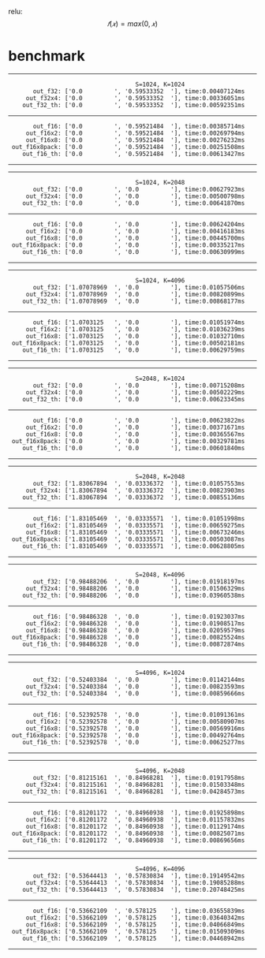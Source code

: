 relu:
$$𝑓(𝑥)=max⁡(0,𝑥)$$

# benchmark
-------------------------------------------------------------------------------------
                                        S=1024, K=1024
           out_f32: ['0.0         ', '0.59533352  '], time:0.00407124ms
         out_f32x4: ['0.0         ', '0.59533352  '], time:0.00336051ms
        out_f32_th: ['0.0         ', '0.59533352  '], time:0.00592351ms
-------------------------------------------------------------------------------------
           out_f16: ['0.0         ', '0.59521484  '], time:0.00385714ms
         out_f16x2: ['0.0         ', '0.59521484  '], time:0.00269794ms
         out_f16x8: ['0.0         ', '0.59521484  '], time:0.00276232ms
     out_f16x8pack: ['0.0         ', '0.59521484  '], time:0.00251508ms
        out_f16_th: ['0.0         ', '0.59521484  '], time:0.00613427ms
-------------------------------------------------------------------------------------
-------------------------------------------------------------------------------------
                                        S=1024, K=2048
           out_f32: ['0.0         ', '0.0         '], time:0.00627923ms
         out_f32x4: ['0.0         ', '0.0         '], time:0.00500798ms
        out_f32_th: ['0.0         ', '0.0         '], time:0.00641870ms
-------------------------------------------------------------------------------------
           out_f16: ['0.0         ', '0.0         '], time:0.00624204ms
         out_f16x2: ['0.0         ', '0.0         '], time:0.00416183ms
         out_f16x8: ['0.0         ', '0.0         '], time:0.00445700ms
     out_f16x8pack: ['0.0         ', '0.0         '], time:0.00335217ms
        out_f16_th: ['0.0         ', '0.0         '], time:0.00630999ms
-------------------------------------------------------------------------------------
-------------------------------------------------------------------------------------
                                        S=1024, K=4096
           out_f32: ['1.07078969  ', '0.0         '], time:0.01057506ms
         out_f32x4: ['1.07078969  ', '0.0         '], time:0.00820899ms
        out_f32_th: ['1.07078969  ', '0.0         '], time:0.00868177ms
-------------------------------------------------------------------------------------
           out_f16: ['1.0703125   ', '0.0         '], time:0.01051974ms
         out_f16x2: ['1.0703125   ', '0.0         '], time:0.01036239ms
         out_f16x8: ['1.0703125   ', '0.0         '], time:0.01032710ms
     out_f16x8pack: ['1.0703125   ', '0.0         '], time:0.00502181ms
        out_f16_th: ['1.0703125   ', '0.0         '], time:0.00629759ms
-------------------------------------------------------------------------------------
-------------------------------------------------------------------------------------
                                        S=2048, K=1024
           out_f32: ['0.0         ', '0.0         '], time:0.00715208ms
         out_f32x4: ['0.0         ', '0.0         '], time:0.00502229ms
        out_f32_th: ['0.0         ', '0.0         '], time:0.00623345ms
-------------------------------------------------------------------------------------
           out_f16: ['0.0         ', '0.0         '], time:0.00623822ms
         out_f16x2: ['0.0         ', '0.0         '], time:0.00371671ms
         out_f16x8: ['0.0         ', '0.0         '], time:0.00365567ms
     out_f16x8pack: ['0.0         ', '0.0         '], time:0.00329781ms
        out_f16_th: ['0.0         ', '0.0         '], time:0.00601840ms
-------------------------------------------------------------------------------------
-------------------------------------------------------------------------------------
                                        S=2048, K=2048
           out_f32: ['1.83067894  ', '0.03336372  '], time:0.01057553ms
         out_f32x4: ['1.83067894  ', '0.03336372  '], time:0.00823903ms
        out_f32_th: ['1.83067894  ', '0.03336372  '], time:0.00855136ms
-------------------------------------------------------------------------------------
           out_f16: ['1.83105469  ', '0.03335571  '], time:0.01051998ms
         out_f16x2: ['1.83105469  ', '0.03335571  '], time:0.00659275ms
         out_f16x8: ['1.83105469  ', '0.03335571  '], time:0.00673246ms
     out_f16x8pack: ['1.83105469  ', '0.03335571  '], time:0.00503087ms
        out_f16_th: ['1.83105469  ', '0.03335571  '], time:0.00628805ms
-------------------------------------------------------------------------------------
-------------------------------------------------------------------------------------
                                        S=2048, K=4096
           out_f32: ['0.98488206  ', '0.0         '], time:0.01918197ms
         out_f32x4: ['0.98488206  ', '0.0         '], time:0.01506329ms
        out_f32_th: ['0.98488206  ', '0.0         '], time:0.03960538ms
-------------------------------------------------------------------------------------
           out_f16: ['0.98486328  ', '0.0         '], time:0.01923037ms
         out_f16x2: ['0.98486328  ', '0.0         '], time:0.01908517ms
         out_f16x8: ['0.98486328  ', '0.0         '], time:0.02059579ms
     out_f16x8pack: ['0.98486328  ', '0.0         '], time:0.00825524ms
        out_f16_th: ['0.98486328  ', '0.0         '], time:0.00872874ms
-------------------------------------------------------------------------------------
-------------------------------------------------------------------------------------
                                        S=4096, K=1024
           out_f32: ['0.52403384  ', '0.0         '], time:0.01142144ms
         out_f32x4: ['0.52403384  ', '0.0         '], time:0.00823593ms
        out_f32_th: ['0.52403384  ', '0.0         '], time:0.00859666ms
-------------------------------------------------------------------------------------
           out_f16: ['0.52392578  ', '0.0         '], time:0.01091361ms
         out_f16x2: ['0.52392578  ', '0.0         '], time:0.00580907ms
         out_f16x8: ['0.52392578  ', '0.0         '], time:0.00569916ms
     out_f16x8pack: ['0.52392578  ', '0.0         '], time:0.00492764ms
        out_f16_th: ['0.52392578  ', '0.0         '], time:0.00625277ms
-------------------------------------------------------------------------------------
-------------------------------------------------------------------------------------
                                        S=4096, K=2048
           out_f32: ['0.81215161  ', '0.84968281  '], time:0.01917958ms
         out_f32x4: ['0.81215161  ', '0.84968281  '], time:0.01503348ms
        out_f32_th: ['0.81215161  ', '0.84968281  '], time:0.04284573ms
-------------------------------------------------------------------------------------
           out_f16: ['0.81201172  ', '0.84960938  '], time:0.01925898ms
         out_f16x2: ['0.81201172  ', '0.84960938  '], time:0.01157832ms
         out_f16x8: ['0.81201172  ', '0.84960938  '], time:0.01129174ms
     out_f16x8pack: ['0.81201172  ', '0.84960938  '], time:0.00825071ms
        out_f16_th: ['0.81201172  ', '0.84960938  '], time:0.00869656ms
-------------------------------------------------------------------------------------
-------------------------------------------------------------------------------------
                                        S=4096, K=4096
           out_f32: ['0.53644413  ', '0.57830834  '], time:0.19149542ms
         out_f32x4: ['0.53644413  ', '0.57830834  '], time:0.19085288ms
        out_f32_th: ['0.53644413  ', '0.57830834  '], time:0.20748425ms
-------------------------------------------------------------------------------------
           out_f16: ['0.53662109  ', '0.578125    '], time:0.03655839ms
         out_f16x2: ['0.53662109  ', '0.578125    '], time:0.03640342ms
         out_f16x8: ['0.53662109  ', '0.578125    '], time:0.04066849ms
     out_f16x8pack: ['0.53662109  ', '0.578125    '], time:0.01509309ms
        out_f16_th: ['0.53662109  ', '0.578125    '], time:0.04468942ms
-------------------------------------------------------------------------------------